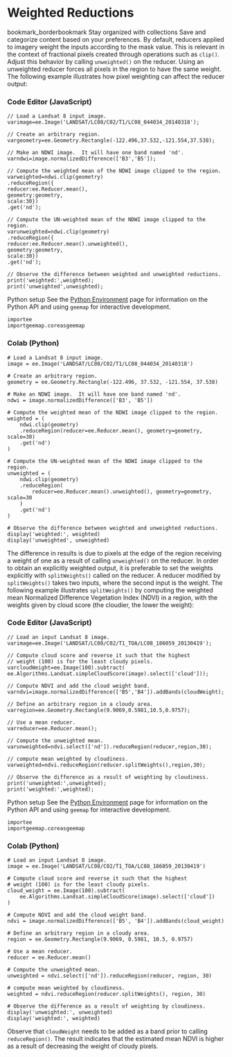  
#  Weighted Reductions
bookmark_borderbookmark Stay organized with collections  Save and categorize content based on your preferences.
By default, reducers applied to imagery weight the inputs according to the mask value. This is relevant in the context of fractional pixels created through operations such as `clip()`. Adjust this behavior by calling `unweighted()` on the reducer. Using an unweighted reducer forces all pixels in the region to have the same weight. The following example illustrates how pixel weighting can affect the reducer output:
### Code Editor (JavaScript)
```
// Load a Landsat 8 input image.
varimage=ee.Image('LANDSAT/LC08/C02/T1/LC08_044034_20140318');

// Create an arbitrary region.
vargeometry=ee.Geometry.Rectangle(-122.496,37.532,-121.554,37.538);

// Make an NDWI image.  It will have one band named 'nd'.
varndwi=image.normalizedDifference(['B3','B5']);

// Compute the weighted mean of the NDWI image clipped to the region.
varweighted=ndwi.clip(geometry)
.reduceRegion({
reducer:ee.Reducer.mean(),
geometry:geometry,
scale:30})
.get('nd');

// Compute the UN-weighted mean of the NDWI image clipped to the region.
varunweighted=ndwi.clip(geometry)
.reduceRegion({
reducer:ee.Reducer.mean().unweighted(),
geometry:geometry,
scale:30})
.get('nd');

// Observe the difference between weighted and unweighted reductions.
print('weighted:',weighted);
print('unweighted',unweighted);
```
Python setup
See the [ Python Environment](https://developers.google.com/earth-engine/guides/python_install) page for information on the Python API and using `geemap` for interactive development.
```
importee
importgeemap.coreasgeemap
```

### Colab (Python)
```
# Load a Landsat 8 input image.
image = ee.Image('LANDSAT/LC08/C02/T1/LC08_044034_20140318')

# Create an arbitrary region.
geometry = ee.Geometry.Rectangle(-122.496, 37.532, -121.554, 37.538)

# Make an NDWI image.  It will have one band named 'nd'.
ndwi = image.normalizedDifference(['B3', 'B5'])

# Compute the weighted mean of the NDWI image clipped to the region.
weighted = (
    ndwi.clip(geometry)
    .reduceRegion(reducer=ee.Reducer.mean(), geometry=geometry, scale=30)
    .get('nd')
)

# Compute the UN-weighted mean of the NDWI image clipped to the region.
unweighted = (
    ndwi.clip(geometry)
    .reduceRegion(
        reducer=ee.Reducer.mean().unweighted(), geometry=geometry, scale=30
    )
    .get('nd')
)

# Observe the difference between weighted and unweighted reductions.
display('weighted:', weighted)
display('unweighted', unweighted)
```

The difference in results is due to pixels at the edge of the region receiving a weight of one as a result of calling `unweighted()` on the reducer.
In order to obtain an explicitly weighted output, it is preferable to set the weights explicitly with `splitWeights()` called on the reducer. A reducer modified by `splitWeights()` takes two inputs, where the second input is the weight. The following example illustrates `splitWeights()` by computing the weighted mean Normalized Difference Vegetation Index (NDVI) in a region, with the weights given by cloud score (the cloudier, the lower the weight):
### Code Editor (JavaScript)
```
// Load an input Landsat 8 image.
varimage=ee.Image('LANDSAT/LC08/C02/T1_TOA/LC08_186059_20130419');

// Compute cloud score and reverse it such that the highest
// weight (100) is for the least cloudy pixels.
varcloudWeight=ee.Image(100).subtract(
ee.Algorithms.Landsat.simpleCloudScore(image).select(['cloud']));

// Compute NDVI and add the cloud weight band.
varndvi=image.normalizedDifference(['B5','B4']).addBands(cloudWeight);

// Define an arbitrary region in a cloudy area.
varregion=ee.Geometry.Rectangle(9.9069,0.5981,10.5,0.9757);

// Use a mean reducer.
varreducer=ee.Reducer.mean();

// Compute the unweighted mean.
varunweighted=ndvi.select(['nd']).reduceRegion(reducer,region,30);

// compute mean weighted by cloudiness.
varweighted=ndvi.reduceRegion(reducer.splitWeights(),region,30);

// Observe the difference as a result of weighting by cloudiness.
print('unweighted:',unweighted);
print('weighted:',weighted);
```
Python setup
See the [ Python Environment](https://developers.google.com/earth-engine/guides/python_install) page for information on the Python API and using `geemap` for interactive development.
```
importee
importgeemap.coreasgeemap
```

### Colab (Python)
```
# Load an input Landsat 8 image.
image = ee.Image('LANDSAT/LC08/C02/T1_TOA/LC08_186059_20130419')

# Compute cloud score and reverse it such that the highest
# weight (100) is for the least cloudy pixels.
cloud_weight = ee.Image(100).subtract(
    ee.Algorithms.Landsat.simpleCloudScore(image).select(['cloud'])
)

# Compute NDVI and add the cloud weight band.
ndvi = image.normalizedDifference(['B5', 'B4']).addBands(cloud_weight)

# Define an arbitrary region in a cloudy area.
region = ee.Geometry.Rectangle(9.9069, 0.5981, 10.5, 0.9757)

# Use a mean reducer.
reducer = ee.Reducer.mean()

# Compute the unweighted mean.
unweighted = ndvi.select(['nd']).reduceRegion(reducer, region, 30)

# compute mean weighted by cloudiness.
weighted = ndvi.reduceRegion(reducer.splitWeights(), region, 30)

# Observe the difference as a result of weighting by cloudiness.
display('unweighted:', unweighted)
display('weighted:', weighted)
```

Observe that `cloudWeight` needs to be added as a band prior to calling `reduceRegion()`. The result indicates that the estimated mean NDVI is higher as a result of decreasing the weight of cloudy pixels.
